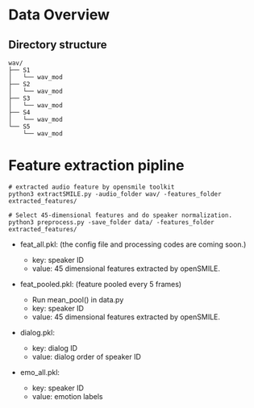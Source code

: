 # Data Overview

## Directory structure
```
wav/
├── S1
│   └── wav_mod
├── S2
│   └── wav_mod
├── S3
│   └── wav_mod
├── S4
│   └── wav_mod
└── S5
    └── wav_mod
```

# Feature extraction pipline
```
# extracted audio feature by opensmile toolkit
python3 extractSMILE.py -audio_folder wav/ -features_folder extracted_features/

# Select 45-dimensional features and do speaker normalization. 
python3 preprocess.py -save_folder data/ -features_folder extracted_features/

```
+ feat_all.pkl: (the config file and processing codes are coming soon.)
    - key: speaker ID
    - value: 45 dimensional features extracted by openSMILE.
    
+ feat_pooled.pkl: (feature pooled every 5 frames)
    - Run mean_pool() in data.py
    - key: speaker ID
    - value: 45 dimensional features extracted by openSMILE.

+ dialog.pkl:
    - key: dialog ID
    - value: dialog order of speaker ID

+ emo_all.pkl:
    - key: speaker ID
    - value: emotion labels

